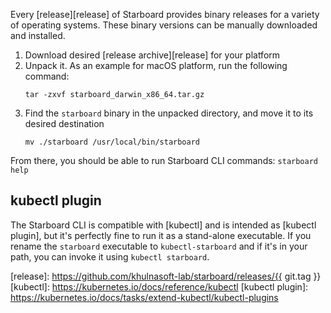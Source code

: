 Every [release][release] of Starboard provides binary releases for a variety of operating systems. These
binary versions can be manually downloaded and installed.

1. Download desired [release archive][release] for your platform
2. Unpack it. As an example for macOS platform, run the following command:
   ```
   tar -zxvf starboard_darwin_x86_64.tar.gz
   ```
3. Find the `starboard` binary in the unpacked directory, and move it to its desired destination
   ```
   mv ./starboard /usr/local/bin/starboard
   ```

From there, you should be able to run Starboard CLI commands: `starboard help`

## kubectl plugin

The Starboard CLI is compatible with [kubectl] and is intended as [kubectl plugin], but it's perfectly fine to run it as
a stand-alone executable. If you rename the `starboard` executable to `kubectl-starboard` and if it's in your path, you
can invoke it using `kubectl starboard`.

[release]: https://github.com/khulnasoft-lab/starboard/releases/{{ git.tag }}
[kubectl]: https://kubernetes.io/docs/reference/kubectl
[kubectl plugin]: https://kubernetes.io/docs/tasks/extend-kubectl/kubectl-plugins
